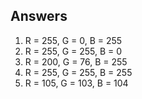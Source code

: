 ## Answers

1. R = 255, G = 0, B = 255
2. R = 255, G = 255, B = 0
3. R = 200, G = 76, B = 255
4. R = 255, G = 255, B = 255
5. R = 105, G = 103, B = 104